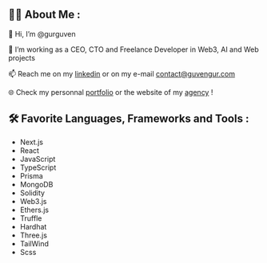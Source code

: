 ## 👩‍💻 About Me :
👋 Hi, I’m @gurguven

🔭 I’m working as a CEO, CTO and Freelance Developer in Web3, AI and Web projects 

📫 Reach me on my [linkedin](https://www.linkedin.com/in/guven-gur/) or on my e-mail contact@guvengur.com

🌐 Check my personnal [portfolio](https://www.guvengur.com) or the website of my [agency](https://www.kbs-agency.com) ! 

## 🛠️ Favorite Languages, Frameworks and Tools :

- Next.js
- React
- JavaScript
- TypeScript
- Prisma
- MongoDB
- Solidity
- Web3.js
- Ethers.js
- Truffle 
- Hardhat
- Three.js
- TailWind
- Scss

